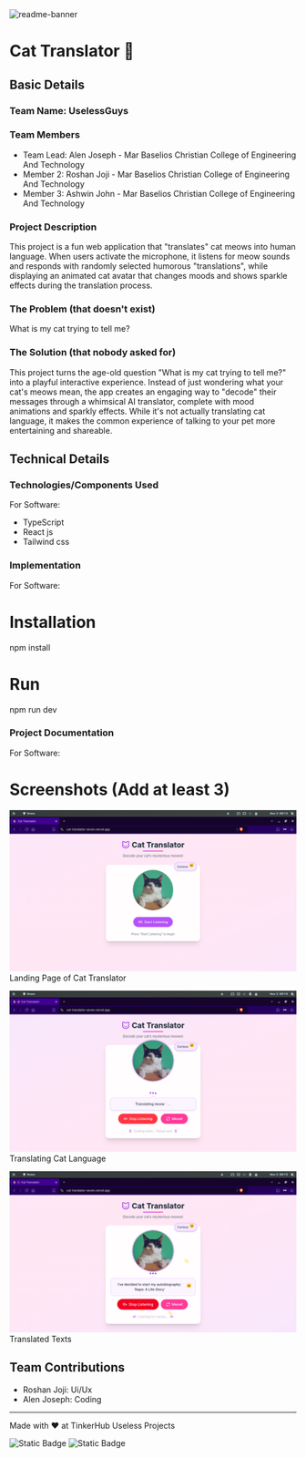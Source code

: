 <img width="1280" alt="readme-banner" src="https://github.com/user-attachments/assets/35332e92-44cb-425b-9dff-27bcf1023c6c">

# Cat Translator 🎯


## Basic Details
### Team Name: UselessGuys


### Team Members
- Team Lead: Alen Joseph - Mar Baselios Christian College of Engineering And Technology
- Member 2: Roshan Joji - Mar Baselios Christian College of Engineering And Technology
- Member 3: Ashwin John - Mar Baselios Christian College of Engineering And Technology

### Project Description
This project is a fun web application that "translates" cat meows into human language. When users activate the microphone, it listens for meow sounds and responds with randomly selected humorous "translations", while displaying an animated cat avatar that changes moods and shows sparkle effects during the translation process.

### The Problem (that doesn't exist)
What is my cat trying to tell me?

### The Solution (that nobody asked for)
This project turns the age-old question "What is my cat trying to tell me?" into a playful interactive experience. Instead of just wondering what your cat's meows mean, the app creates an engaging way to "decode" their messages through a whimsical AI translator, complete with mood animations and sparkly effects. While it's not actually translating cat language, it makes the common experience of talking to your pet more entertaining and shareable.

## Technical Details
### Technologies/Components Used
For Software:
- TypeScript
- React js
- Tailwind css

### Implementation
For Software:
# Installation
npm install

# Run
npm run dev

### Project Documentation
For Software:

# Screenshots (Add at least 3)
![alt text](<Screenshot from 2024-11-03 06-13-57.png>)
Landing Page of Cat Translator

![alt text](<Screenshot from 2024-11-03 06-16-06.png>)
Translating Cat Language

![alt text](<Screenshot from 2024-11-03 06-15-47.png>)
Translated Texts


## Team Contributions
- Roshan Joji: Ui/Ux
- Alen Joseph: Coding


---
Made with ❤️ at TinkerHub Useless Projects 

![Static Badge](https://img.shields.io/badge/TinkerHub-24?color=%23000000&link=https%3A%2F%2Fwww.tinkerhub.org%2F)
![Static Badge](https://img.shields.io/badge/UselessProject--24-24?link=https%3A%2F%2Fwww.tinkerhub.org%2Fevents%2FQ2Q1TQKX6Q%2FUseless%2520Projects)



